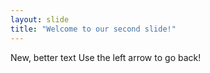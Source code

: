 ```yaml
---
layout: slide
title: "Welcome to our second slide!"
---
```

New, better text
Use the left arrow to go back!
